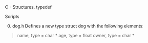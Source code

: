 C - Structures, typedef 

Scripts

0. dog.h
Defines a new type struct dog with the following elements:
> name, type = char *
> age, type = float
> owner, type = char *